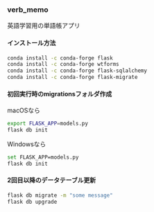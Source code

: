 ### verb_memo  
英語学習用の単語帳アプリ  

#### インストール方法  
```bash
conda install -c conda-forge flask
conda install -c conda-forge wtforms
conda install -c conda-forge flask-sqlalchemy
conda install -c conda-forge flask-migrate
```

#### 初回実行時のmigrationsフォルダ作成
macOSなら
```bash
export FLASK_APP=models.py
flask db init
```
Windowsなら
```bash
set FLASK_APP=models.py
flask db init
```

#### 2回目以降のデータテーブル更新
```bash
flask db migrate -m "some message"
flask db upgrade
```